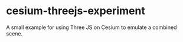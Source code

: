 # cesium-threejs-experiment
A small example for using Three JS on Cesium to emulate a combined scene.
